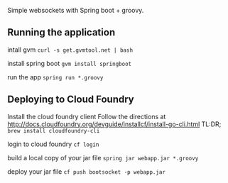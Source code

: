 Simple websockets with Spring boot + groovy.

Running the application
-----------------------

intall gvm
```curl -s get.gvmtool.net | bash```

install spring boot
```gvm install springboot```

run the app
```spring run *.groovy```

Deploying to Cloud Foundry
--------------------------

Install the cloud foundry client
Follow the directions at http://docs.cloudfoundry.org/devguide/installcf/install-go-cli.html
TL:DR; ```brew install cloudfoundry-cli```

login to cloud foundry
```cf login```

build a local copy of your jar file
```spring jar webapp.jar *.groovy```

deploy your jar file
```cf push bootsocket -p webapp.jar```
